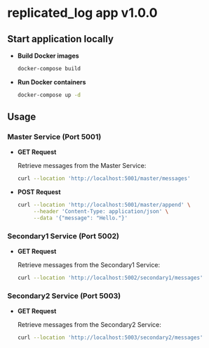 # replicated_log app v1.0.0

## Start application locally

- **Build Docker images**

  ```bash
  docker-compose build

- **Run Docker containers**

  ```bash
  docker-compose up -d

## Usage

### Master Service (Port 5001)

- **GET Request**

  Retrieve messages from the Master Service:

  ```bash
  curl --location 'http://localhost:5001/master/messages'
  
- **POST Request**

  ```bash
  curl --location 'http://localhost:5001/master/append' \
       --header 'Content-Type: application/json' \
       --data '{"message": "Hello."}'

### Secondary1 Service (Port 5002)

- **GET Request**

  Retrieve messages from the Secondary1 Service:

  ```bash
  curl --location 'http://localhost:5002/secondary1/messages'

### Secondary2 Service (Port 5003)

- **GET Request**

  Retrieve messages from the Secondary2 Service:

  ```bash
  curl --location 'http://localhost:5003/secondary2/messages'